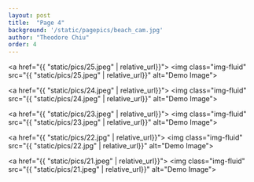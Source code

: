 ```yaml
---
layout: post
title:  "Page 4"
background: '/static/pagepics/beach_cam.jpg'
author: "Theodore Chiu"
order: 4
---
```


<a href="{{ "static/pics/25.jpeg" | relative_url}}">
	<img class="img-fluid" src="{{ "static/pics/25.jpeg" | relative_url}}" alt="Demo Image">
</a>

<a href="{{ "static/pics/24.jpeg" | relative_url}}">
	<img class="img-fluid" src="{{ "static/pics/24.jpeg" | relative_url}}" alt="Demo Image">
</a>

<a href="{{ "static/pics/23.jpeg" | relative_url}}">
	<img class="img-fluid" src="{{ "static/pics/23.jpeg" | relative_url}}" alt="Demo Image">
</a>

<a href="{{ "static/pics/22.jpg" | relative_url}}">
	<img class="img-fluid" src="{{ "static/pics/22.jpg" | relative_url}}" alt="Demo Image">
</a>

<a href="{{ "static/pics/21.jpeg" | relative_url}}">
	<img class="img-fluid" src="{{ "static/pics/21.jpeg" | relative_url}}" alt="Demo Image">
</a>

